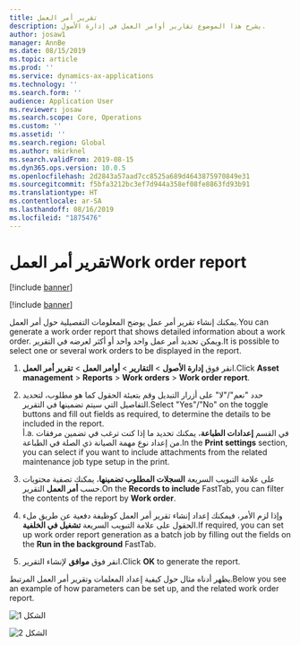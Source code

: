 ```yaml
---
title: تقرير أمر العمل
description: يشرح هذا الموضوع تقارير أوامر العمل في إدارة الأصول.
author: josaw1
manager: AnnBe
ms.date: 08/15/2019
ms.topic: article
ms.prod: ''
ms.service: dynamics-ax-applications
ms.technology: ''
ms.search.form: ''
audience: Application User
ms.reviewer: josaw
ms.search.scope: Core, Operations
ms.custom: ''
ms.assetid: ''
ms.search.region: Global
ms.author: mkirknel
ms.search.validFrom: 2019-08-15
ms.dyn365.ops.version: 10.0.5
ms.openlocfilehash: 2d2843a57aad7cc8525a689d4643875970849e31
ms.sourcegitcommit: f5bfa3212bc3ef7d944a358ef08fe8863fd93b91
ms.translationtype: HT
ms.contentlocale: ar-SA
ms.lasthandoff: 08/16/2019
ms.locfileid: "1875476"
---
```

# <a name="work-order-report"></a><span data-ttu-id="22f4e-103">تقرير أمر العمل</span><span class="sxs-lookup"><span data-stu-id="22f4e-103">Work order report</span></span>


[!include [banner](../../includes/banner.md)]

[!include [banner](../../includes/preview-banner.md)]


<span data-ttu-id="22f4e-104">يمكنك إنشاء تقرير أمر عمل يوضح المعلومات التفصيلية حول أمر العمل.</span><span class="sxs-lookup"><span data-stu-id="22f4e-104">You can generate a work order report that shows detailed information about a work order.</span></span> <span data-ttu-id="22f4e-105">ويمكن تحديد أمر عمل واحد واحد أو أكثر لعرضه في التقرير.</span><span class="sxs-lookup"><span data-stu-id="22f4e-105">It is possible to select one or several work orders to be displayed in the report.</span></span>

1. <span data-ttu-id="22f4e-106">انقر فوق **إدارة الأصول** > **التقارير** > **أوامر العمل** > **تقرير أمر العمل**.</span><span class="sxs-lookup"><span data-stu-id="22f4e-106">Click **Asset management** > **Reports** > **Work orders** > **Work order report**.</span></span>

2. <span data-ttu-id="22f4e-107">حدد "نعم"/"لا" على أزرار التبديل وقم بتعبئة الحقول كما هو مطلوب، لتحديد التفاصيل التي سيتم تضمينها في التقرير.</span><span class="sxs-lookup"><span data-stu-id="22f4e-107">Select "Yes"/"No" on the toggle buttons and fill out fields as required, to determine the details to be included in the report.</span></span>  
  <span data-ttu-id="22f4e-108">أ.</span><span class="sxs-lookup"><span data-stu-id="22f4e-108">a.</span></span> <span data-ttu-id="22f4e-109">في القسم **إعدادات الطباعة**، يمكنك تحديد ما إذا كنت ترغب في تضمين مرفقات من إعداد نوع مهمة الصيانة ذي الصلة في الطباعة.</span><span class="sxs-lookup"><span data-stu-id="22f4e-109">In the **Print settings** section, you can select if you want to include attachments from the related maintenance job type setup in the print.</span></span>

3. <span data-ttu-id="22f4e-110">على علامة التبويب السريعة **السجلات المطلوب تضمينها‬**، يمكنك تصفية محتويات التقرير‏‎ حسب **أمر العمل**.</span><span class="sxs-lookup"><span data-stu-id="22f4e-110">On the **Records to include** FastTab, you can filter the contents of the report by **Work order**.</span></span>

4. <span data-ttu-id="22f4e-111">وإذا لزم الأمر، فيمكنك إعداد إنشاء تقرير أمر العمل كوظيفة دفعية عن طريق ملء الحقول على علامة التبويب السريعة **تشغيل في الخلفية**.</span><span class="sxs-lookup"><span data-stu-id="22f4e-111">If required, you can set up work order report generation as a batch job by filling out the fields on the **Run in the background** FastTab.</span></span>

5. <span data-ttu-id="22f4e-112">انقر فوق **موافق** لإنشاء التقرير.</span><span class="sxs-lookup"><span data-stu-id="22f4e-112">Click **OK** to generate the report.</span></span>

<span data-ttu-id="22f4e-113">يظهر أدناه مثال حول كيفية إعداد المعلمات وتقرير أمر العمل المرتبط.</span><span class="sxs-lookup"><span data-stu-id="22f4e-113">Below you see an example of how parameters can be set up, and the related work order report.</span></span>

![الشكل 1](media/20-work-orders.png)


![الشكل 2](media/21-work-orders.png)


